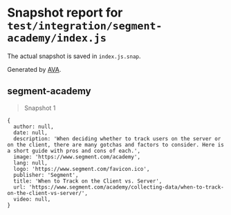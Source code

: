 # Snapshot report for `test/integration/segment-academy/index.js`

The actual snapshot is saved in `index.js.snap`.

Generated by [AVA](https://avajs.dev).

## segment-academy

> Snapshot 1

    {
      author: null,
      date: null,
      description: 'When deciding whether to track users on the server or on the client, there are many gotchas and factors to consider. Here is a short guide with pros and cons of each.',
      image: 'https://www.segment.com/academy',
      lang: null,
      logo: 'https://www.segment.com/favicon.ico',
      publisher: 'Segment',
      title: 'When to Track on the Client vs. Server',
      url: 'https://www.segment.com/academy/collecting-data/when-to-track-on-the-client-vs-server/',
      video: null,
    }
